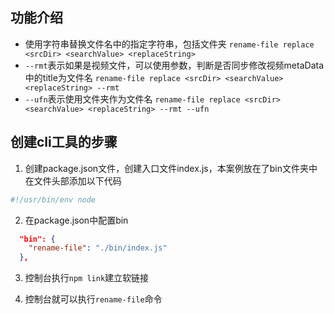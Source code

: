 
## 功能介绍

- 使用字符串替换文件名中的指定字符串，包括文件夹
`rename-file replace <srcDir> <searchValue> <replaceString>`
- `--rmt`表示如果是视频文件，可以使用参数，判断是否同步修改视频metaData中的title为文件名
`rename-file replace <srcDir> <searchValue> <replaceString> --rmt`
- `--ufn`表示使用文件夹作为文件名
`rename-file replace <srcDir> <searchValue> <replaceString> --rmt --ufn`




## 创建cli工具的步骤

1. 创建package.json文件，创建入口文件index.js，本案例放在了bin文件夹中
在文件头部添加以下代码
```javascript
#!/usr/bin/env node
```
2. 在package.json中配置bin
```json
  "bin": {
    "rename-file": "./bin/index.js"
  },
```
3. 控制台执行`npm link`建立软链接

4. 控制台就可以执行`rename-file`命令
